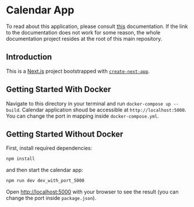 # Calendar App

To read about this application, please consult [this](https://marekstef.github.io/storage-system-documentation/docs/example-apps/calendar-pro/walkthrough) documentation. If the link to the documentation does not work for some reason, the whole documentation project resides at the root of this main repository.

## Introduction

This is a [Next.js](https://nextjs.org/) project bootstrapped with [`create-next-app`](https://github.com/vercel/next.js/tree/canary/packages/create-next-app).

## Getting Started With Docker

Navigate to this directory in your terminal and run `docker-compose up --build`. Calendar application shoud be accessible at `http://localhost:5000`. You can change the port in mapping inside `docker-compose.yml`.

## Getting Started Without Docker

First, install required dependencies:

```bash
npm install
```

and then start the calendar app:

```bash
npm run dev dev_with_port_5000
```

Open [http://localhost:5000](http://localhost:5000) with your browser to see the result (you can change the port inside `package.json`).